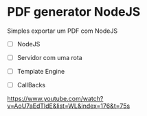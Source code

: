 # PDF generator NodeJS

Simples exportar um PDF com NodeJS


- [ ] NodeJS
- [ ] Servidor com uma rota
- [ ] Template Engine
- [ ] CallBacks


https://www.youtube.com/watch?v=AoU7aEdTldE&list=WL&index=176&t=75s
